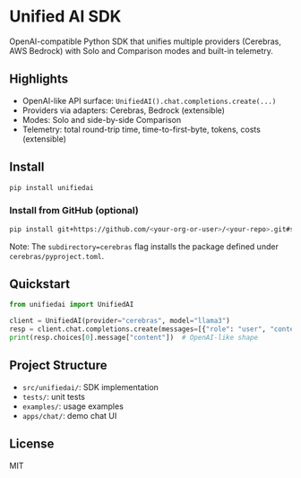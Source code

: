 # Unified AI SDK

OpenAI-compatible Python SDK that unifies multiple providers (Cerebras, AWS Bedrock) with Solo and Comparison modes and built-in telemetry.

## Highlights
- OpenAI-like API surface: `UnifiedAI().chat.completions.create(...)`
- Providers via adapters: Cerebras, Bedrock (extensible)
- Modes: Solo and side-by-side Comparison
- Telemetry: total round-trip time, time-to-first-byte, tokens, costs (extensible)

## Install
```bash
pip install unifiedai
```

### Install from GitHub (optional)
```bash
pip install git+https://github.com/<your-org-or-user>/<your-repo>.git#subdirectory=cerebras
```
Note: The `subdirectory=cerebras` flag installs the package defined under `cerebras/pyproject.toml`.

## Quickstart
```python
from unifiedai import UnifiedAI

client = UnifiedAI(provider="cerebras", model="llama3")
resp = client.chat.completions.create(messages=[{"role": "user", "content": "Hello"}])
print(resp.choices[0].message["content"])  # OpenAI-like shape
```

## Project Structure
- `src/unifiedai/`: SDK implementation
- `tests/`: unit tests
- `examples/`: usage examples
- `apps/chat/`: demo chat UI

## License
MIT

